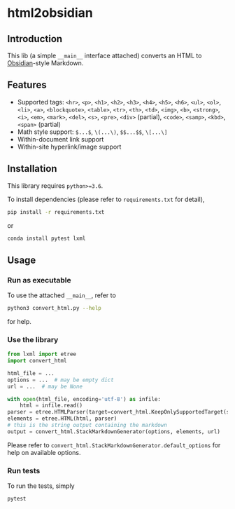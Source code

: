 # html2obsidian

## Introduction

This lib (a simple `__main__` interface attached) converts an HTML to [Obsidian][1]-style Markdown.

## Features

- Supported tags:
  `<hr>`,
  `<p>`,
  `<h1>`, `<h2>`, `<h3>`, `<h4>`, `<h5>`, `<h6>`, 
  `<ul>`, `<ol>`, `<li>`,
  `<a>`,
  `<blockquote>`,
  `<table>`, `<tr>`, `<th>`, `<td>`,
  `<img>`,
  `<b>`, `<strong>`, `<i>`, `<em>`, `<mark>`, `<del>`, `<s>`,
  `<pre>`,
  `<div>` (partial),
  `<code>`, `<samp>`, `<kbd>`,
  `<span>` (partial)
- Math style support: `$...$`, `\(...\)`, `$$...$$`, `\[...\]`
- Within-document link support
- Within-site hyperlink/image support

## Installation

This library requires `python>=3.6`.

To install dependencies (please refer to `requirements.txt` for detail),

```bash
pip install -r requirements.txt
```

or

```bash
conda install pytest lxml
```

## Usage

### Run as executable

To use the attached `__main__`, refer to

```bash
python3 convert_html.py --help
```

for help.

### Use the library

```python
from lxml import etree
import convert_html

html_file = ...
options = ...  # may be empty dict
url = ...  # may be None

with open(html_file, encoding='utf-8') as infile:
    html = infile.read()
parser = etree.HTMLParser(target=convert_html.KeepOnlySupportedTarget(strict=True))
elements = etree.HTML(html, parser)
# this is the string output containing the markdown
output = convert_html.StackMarkdownGenerator(options, elements, url)
```

Please refer to `convert_html.StackMarkdownGenerator.default_options` for help on available options.

### Run tests

To run the tests, simply

```bash
pytest
```


[1]: https://obsidian.md
